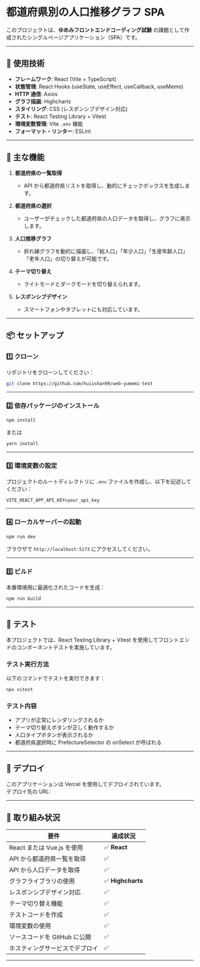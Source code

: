 
# **都道府県別の人口推移グラフ SPA**

このプロジェクトは、**ゆめみフロントエンドコーディング試験** の課題として作成されたシングルページアプリケーション（SPA）です。  

---

## **🚀 使用技術**

- **フレームワーク**: React (Vite + TypeScript)
- **状態管理**: React Hooks (useState, useEffect, useCallback, useMemo)
- **HTTP 通信**: Axios
- **グラフ描画**: Highcharts
- **スタイリング**: CSS (レスポンシブデザイン対応)
- **テスト**: React Testing Library + Vitest
- **環境変数管理**: Vite `.env` 機能
- **フォーマット・リンター**: ESLint

---

## **📌 主な機能**

1. **都道府県の一覧取得**
   - API から都道府県リストを取得し、動的にチェックボックスを生成します。

2. **都道府県の選択**
   - ユーザーがチェックした都道府県の人口データを取得し、グラフに表示します。

3. **人口推移グラフ**
   - 折れ線グラフを動的に描画し、「総人口」「年少人口」「生産年齢人口」「老年人口」の切り替えが可能です。

4. **テーマ切り替え**
   - ライトモードとダークモードを切り替えられます。

5. **レスポンシブデザイン**
   - スマートフォンやタブレットにも対応しています。

---

## **📦 セットアップ**

### **1️⃣ クローン**
リポジトリをクローンしてください：
```sh
git clone https://github.com/huiishan99/web-yumemi-test
```

---

### **2️⃣ 依存パッケージのインストール**
```sh
npm install
```
または
```sh
yarn install
```

---

### **3️⃣ 環境変数の設定**
プロジェクトのルートディレクトリに `.env` ファイルを作成し、以下を記述してください：
```env
VITE_REACT_APP_API_KEY=your_api_key
```

---

### **4️⃣ ローカルサーバーの起動**
```sh
npm run dev
```
ブラウザで `http://localhost:5173` にアクセスしてください。

---

### **5️⃣ ビルド**
本番環境用に最適化されたコードを生成：
```sh
npm run build
```

---

## **📝 テスト**

本プロジェクトでは、React Testing Library + Vitest を使用してフロントエンドのコンポーネントテストを実施しています。

### **テスト実行方法**
以下のコマンドでテストを実行できます：
```sh
npx vitest
```

### **テスト内容**
- アプリが正常にレンダリングされるか
- テーマ切り替えボタンが正しく動作するか
- 人口タイプボタンが表示されるか
- 都道府県選択時に PrefectureSelector の onSelect が呼ばれる

---

## **🌟 デプロイ**

このアプリケーションは Vercel を使用してデプロイされています。  
デプロイ先の URL:

---

## **📌 取り組み状況**

| 要件 | 達成状況 |
|------|---------|
| React または Vue.js を使用 | ✅ **React** |
| API から都道府県一覧を取得 | ✅ |
| API から人口データを取得 | ✅ |
| グラフライブラリの使用 | ✅ **Highcharts** |
| レスポンシブデザイン対応 | ✅ |
| テーマ切り替え機能 | ✅ |
| テストコードを作成 | ✅ |
| 環境変数の使用 | ✅ |
| ソースコードを GitHub に公開 | ✅ |
| ホスティングサービスでデプロイ | ✅ |

---


